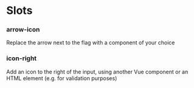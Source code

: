 # Slots

### arrow-icon
Replace the arrow next to the flag with a component of your choice

### icon-right
Add an icon to the right of the input, using another Vue component or an HTML element (e.g. for validation purposes)